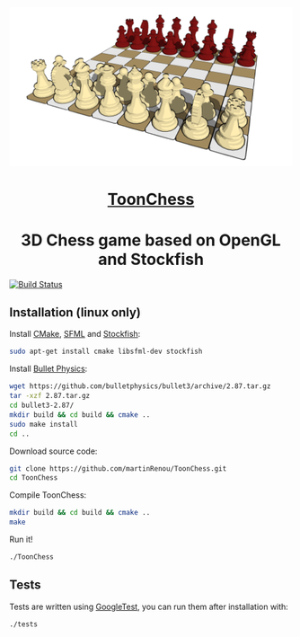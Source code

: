 <p align="center"><img width="700" src="images/ToonChess.png"></p>
<h1 align="center"><a href="https://martinrenou.github.io/ToonChess/">ToonChess</a></h1>
<h1 align="center"> 3D Chess game based on OpenGL and Stockfish </h1>

[![Build Status](https://travis-ci.org/martinRenou/ToonChess.svg?branch=master)](https://travis-ci.org/martinRenou/ToonChess)

## Installation (linux only)

Install [CMake](https://cmake.org/), [SFML](https://www.sfml-dev.org/index.php) and [Stockfish](https://stockfishchess.org/):
```bash
sudo apt-get install cmake libsfml-dev stockfish
```

Install [Bullet Physics](http://bulletphysics.org/wordpress/):
```bash
wget https://github.com/bulletphysics/bullet3/archive/2.87.tar.gz
tar -xzf 2.87.tar.gz
cd bullet3-2.87/
mkdir build && cd build && cmake ..
sudo make install
cd ..
```

Download source code:
```bash
git clone https://github.com/martinRenou/ToonChess.git
cd ToonChess
```

Compile ToonChess:
```bash
mkdir build && cd build && cmake ..
make
```

Run it!
```bash
./ToonChess
```

## Tests

Tests are written using [GoogleTest](https://github.com/google/googletest), you can run them after installation with:
```bash
./tests
```
